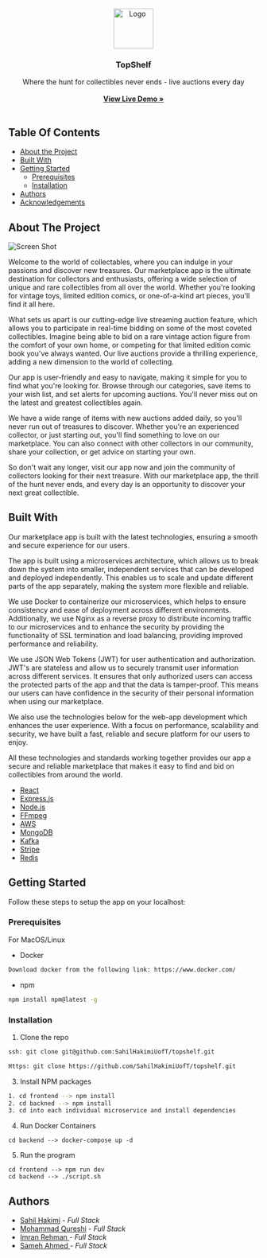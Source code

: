 <br/>
<p align="center">
  <a href="https://github.com/SahilHakimiUofT/topshelf">
    <img src="https://i.imgur.com/miQkA0C.png" alt="Logo" width="80" height="80">
  </a>

  <h3 align="center">TopShelf</h3>

  <p align="center">
    Where the hunt for collectibles never ends - live auctions every day
    <br/>
    <br/>
    <a href="http://134.122.32.62/"><strong>View Live Demo »</strong></a>
    <br/>
    <br/>
  </p>
</p>



## Table Of Contents

* [About the Project](#about-the-project)
* [Built With](#built-with)
* [Getting Started](#getting-started)
  * [Prerequisites](#prerequisites)
  * [Installation](#installation)
* [Authors](#authors)
* [Acknowledgements](#acknowledgements)

## About The Project

![Screen Shot](https://i.imgur.com/W8twCp9.jpg)

Welcome to the world of collectables, where you can indulge in your passions and discover new treasures. Our marketplace app is the ultimate destination for collectors and enthusiasts, offering a wide selection of unique and rare collectibles from all over the world. Whether you're looking for vintage toys, limited edition comics, or one-of-a-kind art pieces, you'll find it all here.

What sets us apart is our cutting-edge live streaming auction feature, which allows you to participate in real-time bidding on some of the most coveted collectibles. Imagine being able to bid on a rare vintage action figure from the comfort of your own home, or competing for that limited edition comic book you've always wanted. Our live auctions provide a thrilling experience, adding a new dimension to the world of collecting.

Our app is user-friendly and easy to navigate, making it simple for you to find what you're looking for. Browse through our categories, save items to your wish list, and set alerts for upcoming auctions. You'll never miss out on the latest and greatest collectibles again.

We have a wide range of items with new auctions added daily, so you'll never run out of treasures to discover. Whether you're an experienced collector, or just starting out, you'll find something to love on our marketplace. You can also connect with other collectors in our community, share your collection, or get advice on starting your own.

So don't wait any longer, visit our app now and join the community of collectors looking for their next treasure. With our marketplace app, the thrill of the hunt never ends, and every day is an opportunity to discover your next great collectible.

## Built With

Our marketplace app is built with the latest technologies, ensuring a smooth and secure experience for our users.

The app is built using a microservices architecture, which allows us to break down the system into smaller, independent services that can be developed and deployed independently. This enables us to scale and update different parts of the app separately, making the system more flexible and reliable.

We use Docker to containerize our microservices, which helps to ensure consistency and ease of deployment across different environments. Additionally, we use Nginx as a reverse proxy to distribute incoming traffic to our microservices and to enhance the security by providing the functionality of SSL termination and load balancing, providing improved performance and reliability.

We use JSON Web Tokens (JWT) for user authentication and authorization. JWT's are stateless and allow us to securely transmit user information across different services. It ensures that only authorized users can access the protected parts of the app and that the data is tamper-proof. This means our users can have confidence in the security of their personal information when using our marketplace.

We also use the technologies below for the web-app development which enhances the user experience. With a focus on performance, scalability and security, we have built a fast, reliable and secure platform for our users to enjoy.

All these technologies and standards working together provides our app a secure and reliable marketplace that makes it easy to find and bid on collectibles from around the world.

* [React](https://github.com/SahilHakimiUofT/topshelf)
* [Express.js](https://github.com/SahilHakimiUofT/topshelf)
* [Node.js](https://github.com/SahilHakimiUofT/topshelf)
* [FFmpeg](https://github.com/SahilHakimiUofT/topshelf)
* [AWS](https://github.com/SahilHakimiUofT/topshelf)
* [MongoDB](https://github.com/SahilHakimiUofT/topshelf)
* [Kafka](https://github.com/SahilHakimiUofT/topshelf)
* [Stripe](https://github.com/SahilHakimiUofT/topshelf)
* [Redis](https://github.com/SahilHakimiUofT/topshelf)

## Getting Started

Follow these steps to setup the app on your localhost: 

### Prerequisites

For MacOS/Linux
* Docker

```sh
Download docker from the following link: https://www.docker.com/
```
* npm

```sh
npm install npm@latest -g
```

### Installation

1.  Clone the repo

```sh
ssh: git clone git@github.com:SahilHakimiUofT/topshelf.git

Https: git clone https://github.com/SahilHakimiUofT/topshelf.git
```

3. Install NPM packages

```sh
1. cd frontend --> npm install
2. cd backned --> npm install
3. cd into each individual microservice and install dependencies 
```
4. Run Docker Containers

```JS
cd backend --> docker-compose up -d
```

5. Run the program

```JS
cd frontend --> npm run dev
cd backend --> ./script.sh
```


## Authors

* [Sahil Hakimi](https://github.com/SahilHakimiUofT) - *Full Stack*
* [Mohammad Qureshi](https://github.com/ms-q-14) - *Full Stack*
* [Imran Rehman ](https://github.com/imranrehman-it) - *Full Stack*
* [Sameh Ahmed ](https://github.com/Sameh-A) - *Full Stack*


